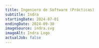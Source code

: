 ```yaml
---
title: Ingeniero de Software (Prácticas)
subtitle: Indra
startingDate: 2024-07-01
endingDate: 2024-09-30
imageSource: indra.svg
imageAlt: Indra Logo
actualJob: false
---
```

